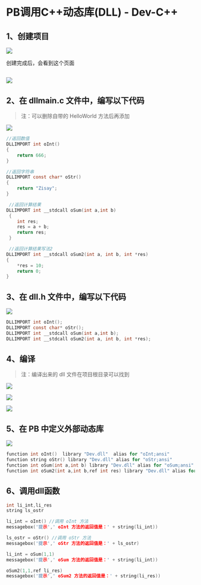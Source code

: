 # PB调用C++动态库(DLL) - Dev-C++

## 1、创建项目

![](3、Dev-C++/1.png)

创建完成后，会看到这个页面

## ![](3、Dev-C++/2.png)

## 2、在 dllmain.c 文件中，编写以下代码

> 注：可以删除自带的 HelloWorld 方法后再添加

![](3、Dev-C++/3.png)

```c
//返回数值
DLLIMPORT int oInt()
{
	return 666;	
}

//返回字符串
DLLIMPORT const char* oStr()
{
	return "Zisay";
}

 //返回计算结果
DLLIMPORT int __stdcall oSum(int a,int b)
 {	
	int res;
	res = a + b;
	return res;
 }

 //返回计算结果写法2
DLLIMPORT int __stdcall oSum2(int a, int b, int *res)
{
	*res = 10;
	return 0;
}
```

## 3、在 dll.h 文件中，编写以下代码

![](3、Dev-C++/4.png)

```c
DLLIMPORT int oInt();
DLLIMPORT const char* oStr();
DLLIMPORT int __stdcall oSum(int a,int b);
DLLIMPORT int __stdcall oSum2(int a, int b, int *res);
```

## 4、编译

> 注：编译出来的 dll 文件在项目根目录可以找到

![](3、Dev-C++/5.png)

![](3、Dev-C++/6.png)

![](3、Dev-C++/7.png)

## 5、在 PB 中定义外部动态库

![](3、Dev-C++/8.png)

```c
function int oInt()  library "Dev.dll"  alias for "oInt;ansi"
function string oStr() library "Dev.dll" alias for "oStr;ansi"
function int oSum(int a,int b) library "Dev.dll" alias for "oSum;ansi"
function int oSum2(int a,int b,ref int res) library "Dev.dll" alias for "oSum2;ansi"
```

## 6、调用dll函数

```c
int li_int,li_res
string ls_ostr

li_int = oInt() //调用 oInt 方法
messagebox('提示',' oInt 方法的返回值是：' + string(li_int))

ls_ostr = oStr() //调用 oStr 方法
messagebox('提示',' oStr 方法的返回值是：' + ls_ostr)

li_int = oSum(1,1)
messagebox('提示',' oSum 方法的返回值是：' + string(li_int))

oSum2(1,1,ref li_res)
messagebox('提示',' oSum2 方法的返回值是：' + string(li_res))
```

